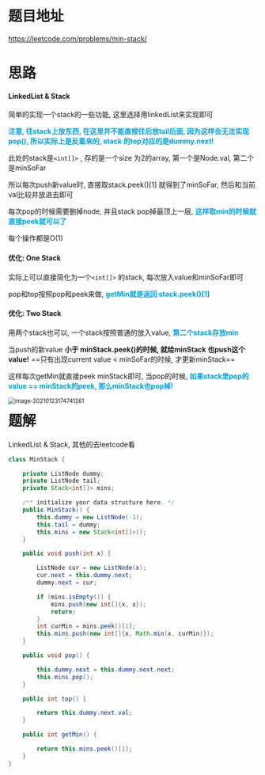 # 题目地址

https://leetcode.com/problems/min-stack/



# 思路

#### LinkedList & Stack

简单的实现一个stack的一些功能, 这里选择用linkedList来实现即可

<font color = grape>**注意, 往stack上放东西, 在这里并不能直接往后放tail后面, 因为这样会无法实现pop(), 所以实际上是反着来的, stack 的top对应的是dummy.next!**</font> 

此处的stack是`<int[]>` , 存的是一个size 为2的array, 第一个是Node.val, 第二个是minSoFar

所以每次push新value时, 直接取stack.peek()[1] 就得到了minSoFar, 然后和当前val比较并放进去即可

每次pop的时候需要删掉node, 并且stack pop掉最顶上一层, <font color = grape>**这样取min的时候就直接peek就可以了**</font>

每个操作都是O(1)

#### 优化: One Stack

实际上可以直接简化为一个`<int[]>` 的stack, 每次放入value和minSoFar即可

pop和top按照pop和peek来做, <font color = grape>**getMin就是返回 stack.peek()[1]**</font> 

#### 优化: Two Stack

用两个stack也可以, 一个stack按照普通的放入value, <font color = grape>**第二个stack存放min**</font>

当push的新value **小于 minStack.peek()的时候, 就给minStack 也push这个value!** ==只有出现current value < minSoFar的时候, 才更新minStack==

这样每次getMin就直接peek minStack即可, 当pop的时候, <font color = grape>**如果stack里pop的value == minStack的peek, 那么minStack也pop掉!**</font>

<img src="/Users/parallax/Library/Application Support/typora-user-images/image-20210123174741261.png" alt="image-20210123174741261" style="zoom:80%;" align="left"/>



# 题解

LinkedList & Stack, 其他的去leetcode看

```java
class MinStack {

    private ListNode dummy;
    private ListNode tail;
    private Stack<int[]> mins;

    /** initialize your data structure here. */
    public MinStack() {      
        this.dummy = new ListNode(-1);
        this.tail = dummy;
        this.mins = new Stack<int[]>();
    }

    public void push(int x) {

        ListNode cur = new ListNode(x);
        cur.next = this.dummy.next;
        dummy.next = cur;

        if (mins.isEmpty()) {
            mins.push(new int[]{x, x});
            return;
        }
        int curMin = mins.peek()[1];
        this.mins.push(new int[]{x, Math.min(x, curMin)});
    }

    public void pop() {

        this.dummy.next = this.dummy.next.next;
        this.mins.pop();
    }

    public int top() {

        return this.dummy.next.val;
    }

    public int getMin() {

        return this.mins.peek()[1];
    }
}
```

